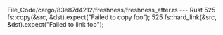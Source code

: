 File_Code/cargo/83e87d4212/freshness/freshness_after.rs --- Rust
525         fs::copy(&src, &dst).expect("Failed to copy foo");                                                                                               525         fs::hard_link(&src, &dst).expect("Failed to link foo");

